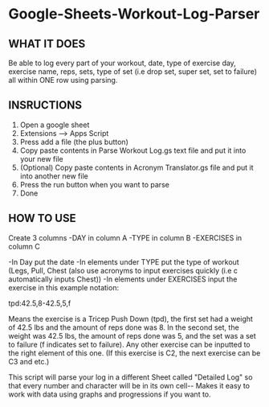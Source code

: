 # Google-Sheets-Workout-Log-Parser

## WHAT IT DOES

Be able to log every part of your workout, date, type of exercise day, exercise name, reps, sets, type of set (i.e drop set, super set, set to failure) all within ONE row using parsing.

## INSRUCTIONS

1. Open a google sheet
2. Extensions --> Apps Script
3. Press add a file (the plus button)
4. Copy paste contents in Parse Workout Log.gs text file and put it into your new file
5. (Optional) Copy paste contents in Acronym Translator.gs file and put it into another new file
6. Press the run button when you want to parse
7. Done

## HOW TO USE

Create 3 columns
-DAY in column A
-TYPE in column B
-EXERCISES in column C

-In Day put the date
-In elements under TYPE put the type of workout (Legs, Pull, Chest (also use acronyms to input exercises quickly (i.e c automatically inputs Chest))
-In elements under EXERCISES input the exercise in this example notation:

tpd:42.5,8-42.5,5,f

Means the exercise is a Tricep Push Down (tpd), the first set had a weight of 42.5 lbs and the amount of reps done was 8. In the second set, the weight was 42.5 lbs, the amount of reps done was 5, and the set was a set to failure (f indicates set to failure). Any other exercise can be inputted to the right element of this one. (If this exercise is C2, the next exercise can be C3 and etc.)

This script will parse your log in a different Sheet called "Detailed Log" so that every number and character will be in its own cell-- Makes it easy to work with data using graphs and progressions if you want to.
